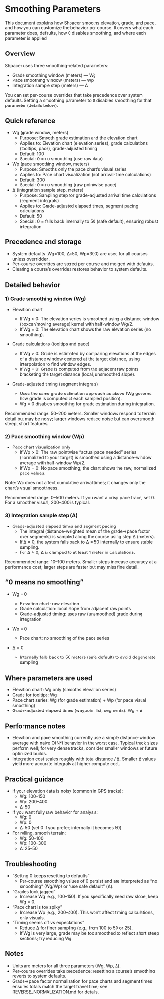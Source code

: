 # Smoothing Parameters

This document explains how Shpacer smooths elevation, grade, and pace, and how you can customize the behavior per course. It covers what each parameter does, defaults, how 0 disables smoothing, and where each parameter is applied.

## Overview

Shpacer uses three smoothing-related parameters:

- Grade smoothing window (meters) — Wg
- Pace smoothing window (meters) — Wp
- Integration sample step (meters) — Δ

You can set per-course overrides that take precedence over system defaults. Setting a smoothing parameter to 0 disables smoothing for that parameter (details below).

## Quick reference

- Wg (grade window, meters)
  - Purpose: Smooth grade estimation and the elevation chart
  - Applies to: Elevation chart (elevation series), grade calculations (tooltips, pace), grade-adjusted timing
  - Default: 100
  - Special: 0 = no smoothing (use raw data)
- Wp (pace smoothing window, meters)
  - Purpose: Smooths only the pace chart’s visual series
  - Applies to: Pace chart visualization (not arrival-time calculations)
  - Default: 300
  - Special: 0 = no smoothing (raw pointwise pace)
- Δ (integration sample step, meters)
  - Purpose: Sampling step for grade-adjusted arrival time calculations (segment integrals)
  - Applies to: Grade-adjusted elapsed times, segment pacing calculations
  - Default: 50
  - Special: 0 = falls back internally to 50 (safe default), ensuring robust integration

## Precedence and storage

- System defaults (Wg=100, Δ=50, Wp=300) are used for all courses unless overridden.
- Per-course overrides are stored per course and merged with defaults.
- Clearing a course’s overrides restores behavior to system defaults.

## Detailed behavior

### 1) Grade smoothing window (Wg)

- Elevation chart
  - If Wg > 0: The elevation series is smoothed using a distance-window (boxcar/moving average) kernel with half-window Wg/2.
  - If Wg = 0: The elevation chart shows the raw elevation series (no smoothing).

- Grade calculations (tooltips and pace)
  - If Wg > 0: Grade is estimated by comparing elevations at the edges of a distance window centered at the target distance, using interpolation to find window edges.
  - If Wg = 0: Grade is computed from the adjacent raw points bracketing the target distance (local, unsmoothed slope).

- Grade-adjusted timing (segment integrals)
  - Uses the same grade estimation approach as above (Wg governs how grade is computed at each sampled position).
  - Wg = 0 disables smoothing for grade estimation during integration.

Recommended range: 50–200 meters. Smaller windows respond to terrain detail but may be noisy; larger windows reduce noise but can oversmooth steep, short features.

### 2) Pace smoothing window (Wp)

- Pace chart visualization only
  - If Wp > 0: The raw pointwise “actual pace needed” series (normalized to your target) is smoothed using a distance-window average with half-window Wp/2.
  - If Wp = 0: No pace smoothing; the chart shows the raw, normalized pace values.

Note: Wp does not affect cumulative arrival times; it changes only the chart’s visual smoothness.

Recommended range: 0–500 meters. If you want a crisp pace trace, set 0. For a smoother visual, 200–400 is typical.

### 3) Integration sample step (Δ)

- Grade-adjusted elapsed times and segment pacing
  - The integral (distance-weighted mean of the grade→pace factor over segments) is sampled along the course using step Δ (meters).
  - If Δ = 0, the system falls back to Δ = 50 internally to ensure stable sampling.
  - For Δ > 0, Δ is clamped to at least 1 meter in calculations.

Recommended range: 10–100 meters. Smaller steps increase accuracy at a performance cost; larger steps are faster but may miss fine detail.

## “0 means no smoothing”

- Wg = 0
  - Elevation chart: raw elevation
  - Grade calculation: local slope from adjacent raw points
  - Grade-adjusted timing: uses raw (unsmoothed) grade during integration

- Wp = 0
  - Pace chart: no smoothing of the pace series

- Δ = 0
  - Internally falls back to 50 meters (safe default) to avoid degenerate sampling

## Where parameters are used

- Elevation chart: Wg only (smooths elevation series)
- Grade for tooltips: Wg
- Pace chart series: Wg (for grade estimation) + Wp (for pace visual smoothing)
- Grade-adjusted elapsed times (waypoint list, segments): Wg + Δ

## Performance notes

- Elevation and pace smoothing currently use a simple distance-window average with naive O(N²) behavior in the worst case. Typical track sizes perform well; for very dense tracks, consider smaller windows or future optimized builds.
- Integration cost scales roughly with total distance / Δ. Smaller Δ values yield more accurate integrals at higher compute cost.

## Practical guidance

- If your elevation data is noisy (common in GPS tracks):
  - Wg: 100–150
  - Wp: 200–400
  - Δ: 50
- If you want fully raw behavior for analysis:
  - Wg: 0
  - Wp: 0
  - Δ: 50 (set 0 if you prefer; internally it becomes 50)
- For rolling, smooth terrain:
  - Wg: 50–100
  - Wp: 100–300
  - Δ: 25–50

## Troubleshooting

- “Setting 0 keeps resetting to defaults”
  - Per-course smoothing values of 0 persist and are interpreted as “no smoothing” (Wg/Wp) or “use safe default” (Δ).
- “Grades look jagged”
  - Increase Wg (e.g., 100–150). If you specifically need raw slope, keep Wg = 0.
- “Pace chart is too spiky”
  - Increase Wp (e.g., 200–400). This won’t affect timing calculations, only visuals.
- “Timing seems off vs expectations”
  - Reduce Δ for finer sampling (e.g., from 100 to 50 or 25).
  - If Wg is very large, grade may be too smoothed to reflect short steep sections; try reducing Wg.

## Notes

- Units are meters for all three parameters (Wg, Wp, Δ).
- Per-course overrides take precedence; resetting a course’s smoothing reverts to system defaults.
- Grade→pace factor normalization for pace charts and segment times ensures totals match the target travel time; see REVERSE_NORMALIZATION.md for details.